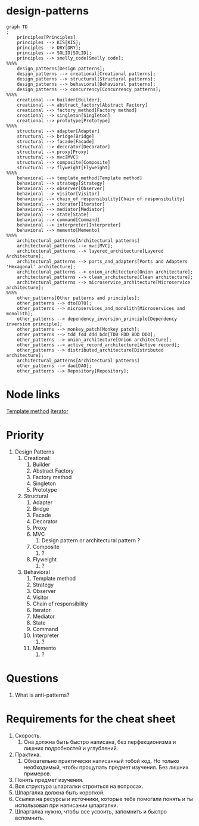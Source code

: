 # design-patterns

```mermaid
graph TD
;
    principles[Principles]
    principles --> KIS[KIS];
    principles --> DRY[DRY];
    principles --> SOLID[SOLID];
    principles --> smelly_code[Smelly code];
%%%%    
    design_patterns[Design patterns];
    design_patterns --> creational[Creational patterns];
    design_patterns --> structural[Structural patterns];
    design_patterns --> behavioral[Behavioral patterns];
    design_patterns --> concurrency[Concurrency patterns];
%%%%
    creational --> builder[Builder];
    creational --> abstract_factory[Abstract Factory]
    creational --> factory_method[Factory method]
    creational --> singleton[Singleton]
    creational --> prototype[Prototype]
%%%%
    structural --> adapter[Adapter]
    structural --> bridge[Bridge]
    structural --> facade[Facade]
    structural --> decorator[Decorator]
    structural --> proxy[Proxy]
    structural --> mvc[MVC]
    structural --> composite[Composite]
    structural --> flyweight[Flyweight]
%%%%    
    behavioral --> template_method[Template method]
    behavioral --> strategy[Strategy]
    behavioral --> observer[Observer]
    behavioral --> visitor[Visitor]
    behavioral --> chain_of_responsibility[Chain of responsibility]
    behavioral --> iterator[Iterator]
    behavioral --> mediator[Mediator]
    behavioral --> state[State]
    behavioral --> command[Command]
    behavioral --> interpreter[Interpreter]
    behavioral --> memento[Memento]
%%%%
    architectural_patterns[Architectural patterns]
    architectural_patterns --> mvc[MVC];
    architectural_patterns --> layered_architecture[Layered Architecture];
    architectural_patterns --> ports_and_adapters[Ports and Adapters 'Hexagonal' architecture];
    architectural_patterns --> onion_architecture[Onion architecture];
    architectural_patterns --> clean_architecture[Clean architecture];
    architectural_patterns --> microservice_architecture[Microservice architecture];
%%%%    
    other_patterns[Other patterns and principles];
    other_patterns --> dto[DTO];
    other_patterns --> microservices_and_monolith[Microservices and monolith];
    other_patterns --> dependency_inversion_principle[Dependency inversion principle];
    other_patterns --> monkey_patch[Monkey patch];
    other_patterns --> tdd_fdd_ddd_bdd[TDD FDD BDD DDD];
    other_patterns --> onion_architecture[Onion architecture];
    other_patterns --> active_record_architecture[Active record];
    other_patterns --> distributed_architecture[Distributed architecture];
    architectural_patterns[Architectural patterns]
    other_patterns --> dao[DAO];
    other_patterns --> Repository[Repository];

```

# Node links

[Template method](https://github.com/LastovkinKirill/design-patterns/tree/main/template_method)
[Iterator](https://github.com/LastovkinKirill/design-patterns/tree/main/iterator_pattern)

# Priority

1. Design Patterns
    1. Creational:
        1. Builder
        2. Abstract Factory
        3. Factory method
        4. Singleton
        5. Prototype
    2. Structural
        1. Adapter
        2. Bridge
        3. Facade
        4. Decorator
        5. Proxy
        6. MVC
            1. Design pattern or architectural pattern ?
        7. Composite
            1. ?
        8. Flyweight
            1. ?
    3. Behavioral
        1. Template method
        2. Strategy
        3. Observer
        4. Visitor
        5. Chain of responsibility
        6. Iterator
        7. Mediator
        8. State
        9. Command
        10. Interpreter
            1. ?
        11. Memento
            1. ?

# Questions

1. What is anti-patterns?

# Requirements for the cheat sheet

1. Скорость.
    1. Она должна быть быстро написана, без перфекционизма и лишних подробностей и углублений.
2. Практика.
    1. Обязательно практически написанный тобой код. Но только необходимый, чтобы прощупать предмет изучения. Без лишних
       примеров.
3. Понять предмет изучения.
4. Вся структура шпаргалки строиться на вопросах.
5. Шпаргалка должна быть короткой.
6. Ссылки на ресурсы и источники, которые тебе помогали понять и ты использовал при написании шпаргалки.
7. Шпаргалка нужно, чтобы все усвоить, запомнить и быстро вспомнить.

